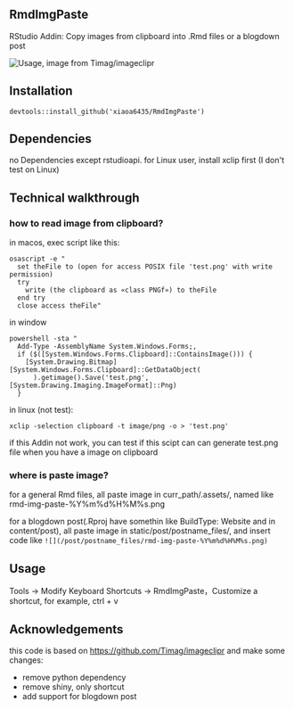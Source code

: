 ## RmdImgPaste

RStudio Addin: Copy images from clipboard into .Rmd files or a blogdown post

![Usage, image from Timag/imageclipr](https://github.com/Timag/imageclipr/blob/master/usage.gif)

## Installation
`devtools::install_github('xiaoa6435/RmdImgPaste')`

## Dependencies
no Dependencies except rstudioapi. for Linux user, install xclip first (I don't test on Linux)

## Technical walkthrough

### how to read image from clipboard?
in macos, exec script like this:
```
osascript -e "
  set theFile to (open for access POSIX file 'test.png' with write permission)
  try
    write (the clipboard as «class PNGf») to theFile
  end try
  close access theFile"
```

in window
```
powershell -sta "
  Add-Type -AssemblyName System.Windows.Forms;,
  if ($([System.Windows.Forms.Clipboard]::ContainsImage())) {
    [System.Drawing.Bitmap][System.Windows.Forms.Clipboard]::GetDataObject(
      ).getimage().Save('test.png', [System.Drawing.Imaging.ImageFormat]::Png)
  }
```

in linux (not test):
```
xclip -selection clipboard -t image/png -o > 'test.png'
```

if this Addin not work, you can test if this scipt can can generate test.png file when
you have a image on clipboard

### where is paste image?

for a general Rmd files, all paste image in curr_path/.assets/, named like rmd-img-paste-%Y%m%d%H%M%s.png

for a blogdown post(.Rproj have somethin like BuildType: Website and in content/post), all paste image in static/post/postname_files/, and
insert code like `![](/post/postname_files/rmd-img-paste-%Y%m%d%H%M%s.png)`


## Usage
Tools -> Modify Keyboard Shortcuts -> RmdImgPaste，Customize a shortcut, for example, ctrl + v

## Acknowledgements

this code is based on https://github.com/Timag/imageclipr and make some changes:

- remove python dependency
- remove shiny, only shortcut
- add support for blogdown post

